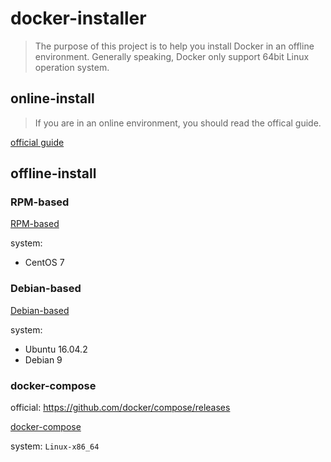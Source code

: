 # docker-installer

> The purpose of this project is to help you install Docker in an offline environment. Generally speaking, Docker only support 64bit Linux operation system. 

## online-install

> If you are in an online environment, you should read the offical guide.

[official guide](https://www.docker.com/community-edition)

## offline-install

### RPM-based

[RPM-based](/RPM-based)

system:

* CentOS 7

### Debian-based

[Debian-based](/Debian-based)

system:

* Ubuntu 16.04.2
* Debian 9

### docker-compose

official: https://github.com/docker/compose/releases

[docker-compose](/docker-compose)

system: `Linux-x86_64`


